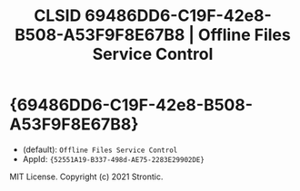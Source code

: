 ﻿---
title: "CLSID 69486DD6-C19F-42e8-B508-A53F9F8E67B8 | Offline Files Service Control"
excerpt: What is COM-Object CLSID 69486DD6-C19F-42e8-B508-A53F9F8E67B8?
---

# {69486DD6-C19F-42e8-B508-A53F9F8E67B8}

* (default): `Offline Files Service Control`
* AppId: `{52551A19-B337-498d-AE75-2283E29902DE}`

MIT License. Copyright (c) 2021 Strontic.


